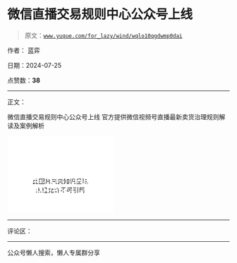 # 微信直播交易规则中心公众号上线

> 原文：[`www.yuque.com/for_lazy/wind/wqlo10qgdwmp0dai`](https://www.yuque.com/for_lazy/wind/wqlo10qgdwmp0dai)

作者： 蓝弈

日期：2024-07-25

点赞数：**38**

* * *

正文：

微信直播交易规则中心公众号上线 官方提供微信视频号直播最新卖货治理规则解读及案例解析

![](img/a51d74ea1c6ea2f5aebaa8f1dee7b888.png "None")

* * *

评论区：

* * *

公众号懒人搜索，懒人专属群分享